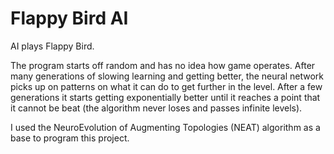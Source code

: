 # Flappy Bird AI
AI plays Flappy Bird.


The program starts off random and has no idea how game operates. After many generations of slowing learning and getting better, the neural network picks up on patterns on what it can do to get further in the level. After a few generations it starts getting exponentially better until it reaches a point that it cannot be beat (the algorithm never loses and passes infinite levels).

I used the NeuroEvolution of Augmenting Topologies (NEAT) algorithm as a base to program this project.


<!--
The neural networks come in layers:
The first layer is input layer. It essentially tells the program what it knows and what it can see (the eyes of the AI).
position of bird from bottom and top piepe and bird y direction
ned to use this input info to get output output in this case is decision... jump?pass values from input to ouput depending on those values we jump or not jump
connections and weights tweak these weights to make AI better
-->

